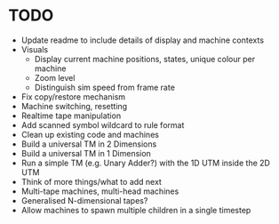 # TODO
* Update readme to include details of display and machine contexts
* Visuals
	* Display current machine positions, states, unique colour per machine
	* Zoom level
	* Distinguish sim speed from frame rate
* Fix copy/restore mechanism
* Machine switching, resetting
* Realtime tape manipulation
* Add scanned symbol wildcard to rule format
* Clean up existing code and machines
* Build a universal TM in 2 Dimensions
* Build a universal TM in 1 Dimension
* Run a simple TM (e.g. Unary Adder?) with the 1D UTM inside the 2D UTM
* Think of more things/what to add next
* Multi-tape machines, multi-head machines
* Generalised N-dimensional tapes?
* Allow machines to spawn multiple children in a single timestep